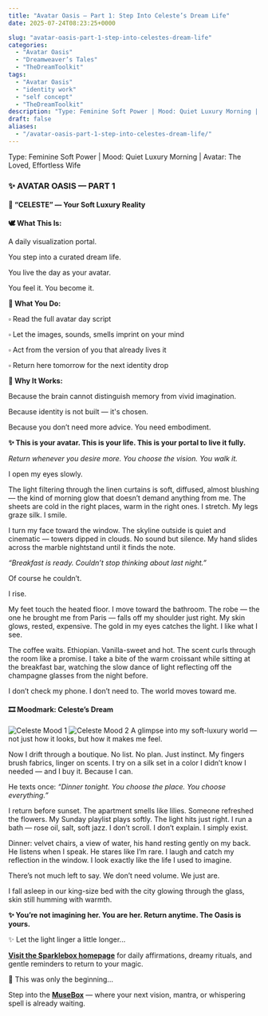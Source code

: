 ```yaml
---
title: "Avatar Oasis – Part 1: Step Into Celeste’s Dream Life"
date: 2025-07-24T08:23:25+0000

slug: "avatar-oasis-part-1-step-into-celestes-dream-life"
categories:
  - "Avatar Oasis"
  - "Dreamweaver’s Tales"
  - "TheDreamToolkit"
tags:
  - "Avatar Oasis"
  - "identity work"
  - "self concept"
  - "TheDreamToolkit"
description: "Type: Feminine Soft Power | Mood: Quiet Luxury Morning | Avatar: The Loved, Effortless Wife"
draft: false
aliases:
  - "/avatar-oasis-part-1-step-into-celestes-dream-life/"
---
```

Type: Feminine Soft Power | Mood: Quiet Luxury Morning | Avatar: The Loved, Effortless Wife

### ✨ AVATAR OASIS — PART 1

#### 💠 “CELESTE” — Your Soft Luxury Reality

**🕊️ What This Is:**

A daily visualization portal.

You step into a curated dream life.

You live the day as your avatar.

You feel it. You become it.

**🌸 What You Do:**

▫️ Read the full avatar day script

▫️ Let the images, sounds, smells imprint on your mind

▫️ Act from the version of you that already lives it

▫️ Return here tomorrow for the next identity drop

**💫 Why It Works:**

Because the brain cannot distinguish memory from vivid imagination.

Because identity is not built — it's chosen.

Because you don’t need more advice. You need embodiment.

**✨ This is your avatar.
This is your life.
This is your portal to live it fully.**

*Return whenever you desire more. You choose the vision. You walk it.*

I open my eyes slowly.

The light filtering through the linen curtains is soft, diffused, almost blushing — the kind of morning glow that doesn’t demand anything from me. The sheets are cold in the right places, warm in the right ones. I stretch. My legs graze silk. I smile.

I turn my face toward the window. The skyline outside is quiet and cinematic — towers dipped in clouds. No sound but silence. My hand slides across the marble nightstand until it finds the note.

*“Breakfast is ready. Couldn’t stop thinking about last night.”*

Of course he couldn’t.

I rise.

My feet touch the heated floor. I move toward the bathroom. The robe — the one he brought me from Paris — falls off my shoulder just right. My skin glows, rested, expensive. The gold in my eyes catches the light. I like what I see.

The coffee waits. Ethiopian. Vanilla-sweet and hot. The scent curls through the room like a promise. I take a bite of the warm croissant while sitting at the breakfast bar, watching the slow dance of light reflecting off the champagne glasses from the night before.

I don’t check my phone. I don’t need to. The world moves toward me.

#### 🎞️ Moodmark: Celeste’s Dream

![Celeste Mood 1](/celeste_mood.jpg)
![Celeste Mood 2](/cleste_mood2.jpg)
A glimpse into my soft-luxury world — not just how it looks, but how it makes me feel.

Now I drift through a boutique. No list. No plan. Just instinct. My fingers brush fabrics, linger on scents. I try on a silk set in a color I didn’t know I needed — and I buy it. Because I can.

He texts once:
*“Dinner tonight. You choose the place. You choose everything.”*

I return before sunset. The apartment smells like lilies. Someone refreshed the flowers. My Sunday playlist plays softly. The light hits just right. I run a bath — rose oil, salt, soft jazz. I don’t scroll. I don’t explain. I simply exist.

Dinner: velvet chairs, a view of water, his hand resting gently on my back. He listens when I speak. He stares like I’m rare. I laugh and catch my reflection in the window. I look exactly like the life I used to imagine.

There’s not much left to say. We don’t need volume. We just are.

I fall asleep in our king-size bed with the city glowing through the glass, skin still humming with warmth.

**✨ You’re not imagining her. You are her.
Return anytime. The Oasis is yours.**

✨ Let the light linger a little longer...

[**Visit the Sparklebox homepage**](https://sparklebox.blog) for daily affirmations, dreamy rituals, and gentle reminders to return to your magic.

💭 This was only the beginning...

Step into the [**MuseBox**](https://sparklebox.blog/%E2%9C%A8-the-musebox/) — where your next vision, mantra, or whispering spell is already waiting.